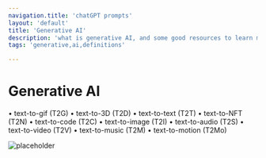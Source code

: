 ```yaml
---
navigation.title: 'chatGPT prompts'
layout: 'default'
title: 'Generative AI'
description: 'what is generative AI, and some good resources to learn more'
tags: 'generative,ai,definitions'

---
```


# Generative AI


• text-to-gif (T2G)
• text-to-3D (T2D)
• text-to-text (T2T)
• text-to-NFT (T2N)
• text-to-code (T2C)
• text-to-image (T2I)
• text-to-audio (T2S)
• text-to-video (T2V)
• text-to-music (T2M)
• text-to-motion (T2Mo)

![placeholder](/img/FhKXkUYWIAAKGJq.jpg)

